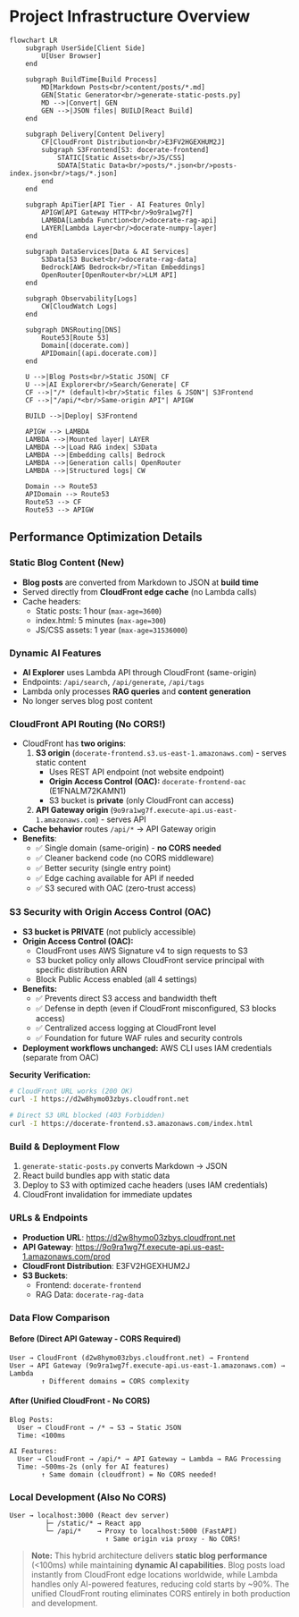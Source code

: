 # Project Infrastructure Overview

```mermaid
flowchart LR
    subgraph UserSide[Client Side]
        U[User Browser]
    end

    subgraph BuildTime[Build Process]
        MD[Markdown Posts<br/>content/posts/*.md]
        GEN[Static Generator<br/>generate-static-posts.py]
        MD -->|Convert| GEN
        GEN -->|JSON files| BUILD[React Build]
    end

    subgraph Delivery[Content Delivery]
        CF[CloudFront Distribution<br/>E3FV2HGEXHUM2J]
        subgraph S3Frontend[S3: docerate-frontend]
            STATIC[Static Assets<br/>JS/CSS]
            SDATA[Static Data<br/>posts/*.json<br/>posts-index.json<br/>tags/*.json]
        end
    end

    subgraph ApiTier[API Tier - AI Features Only]
        APIGW[API Gateway HTTP<br/>9o9ra1wg7f]
        LAMBDA[Lambda Function<br/>docerate-rag-api]
        LAYER[Lambda Layer<br/>docerate-numpy-layer]
    end

    subgraph DataServices[Data & AI Services]
        S3Data[S3 Bucket<br/>docerate-rag-data]
        Bedrock[AWS Bedrock<br/>Titan Embeddings]
        OpenRouter[OpenRouter<br/>LLM API]
    end

    subgraph Observability[Logs]
        CW[CloudWatch Logs]
    end

    subgraph DNSRouting[DNS]
        Route53[Route 53]
        Domain[(docerate.com)]
        APIDomain[(api.docerate.com)]
    end

    U -->|Blog Posts<br/>Static JSON| CF
    U -->|AI Explorer<br/>Search/Generate| CF
    CF -->|"/* (default)<br/>Static files & JSON"| S3Frontend
    CF -->|"/api/*<br/>Same-origin API"| APIGW

    BUILD -->|Deploy| S3Frontend

    APIGW --> LAMBDA
    LAMBDA -->|Mounted layer| LAYER
    LAMBDA -->|Load RAG index| S3Data
    LAMBDA -->|Embedding calls| Bedrock
    LAMBDA -->|Generation calls| OpenRouter
    LAMBDA -->|Structured logs| CW

    Domain --> Route53
    APIDomain --> Route53
    Route53 --> CF
    Route53 --> APIGW
```

## Performance Optimization Details

### Static Blog Content (New)
- **Blog posts** are converted from Markdown to JSON at **build time**
- Served directly from **CloudFront edge cache** (no Lambda calls)
- Cache headers:
  - Static posts: 1 hour (`max-age=3600`)
  - index.html: 5 minutes (`max-age=300`)
  - JS/CSS assets: 1 year (`max-age=31536000`)

### Dynamic AI Features
- **AI Explorer** uses Lambda API through CloudFront (same-origin)
- Endpoints: `/api/search`, `/api/generate`, `/api/tags`
- Lambda only processes **RAG queries** and **content generation**
- No longer serves blog post content

### CloudFront API Routing (No CORS!)
- CloudFront has **two origins**:
  1. **S3 origin** (`docerate-frontend.s3.us-east-1.amazonaws.com`) - serves static content
     - Uses REST API endpoint (not website endpoint)
     - **Origin Access Control (OAC):** `docerate-frontend-oac` (E1FNALM72KAMN1)
     - S3 bucket is **private** (only CloudFront can access)
  2. **API Gateway origin** (`9o9ra1wg7f.execute-api.us-east-1.amazonaws.com`) - serves API
- **Cache behavior** routes `/api/*` → API Gateway origin
- **Benefits**:
  - ✅ Single domain (same-origin) - **no CORS needed**
  - ✅ Cleaner backend code (no CORS middleware)
  - ✅ Better security (single entry point)
  - ✅ Edge caching available for API if needed
  - ✅ S3 secured with OAC (zero-trust access)

### S3 Security with Origin Access Control (OAC)
- **S3 bucket is PRIVATE** (not publicly accessible)
- **Origin Access Control (OAC):**
  - CloudFront uses AWS Signature v4 to sign requests to S3
  - S3 bucket policy only allows CloudFront service principal with specific distribution ARN
  - Block Public Access enabled (all 4 settings)
- **Benefits:**
  - ✅ Prevents direct S3 access and bandwidth theft
  - ✅ Defense in depth (even if CloudFront misconfigured, S3 blocks access)
  - ✅ Centralized access logging at CloudFront level
  - ✅ Foundation for future WAF rules and security controls
- **Deployment workflows unchanged:** AWS CLI uses IAM credentials (separate from OAC)

**Security Verification:**
```bash
# CloudFront URL works (200 OK)
curl -I https://d2w8hymo03zbys.cloudfront.net

# Direct S3 URL blocked (403 Forbidden)
curl -I https://docerate-frontend.s3.amazonaws.com/index.html
```

### Build & Deployment Flow
1. `generate-static-posts.py` converts Markdown → JSON
2. React build bundles app with static data
3. Deploy to S3 with optimized cache headers (uses IAM credentials)
4. CloudFront invalidation for immediate updates

### URLs & Endpoints
- **Production URL**: https://d2w8hymo03zbys.cloudfront.net
- **API Gateway**: https://9o9ra1wg7f.execute-api.us-east-1.amazonaws.com/prod
- **CloudFront Distribution**: E3FV2HGEXHUM2J
- **S3 Buckets**:
  - Frontend: `docerate-frontend`
  - RAG Data: `docerate-rag-data`

### Data Flow Comparison

#### Before (Direct API Gateway - CORS Required)
```
User → CloudFront (d2w8hymo03zbys.cloudfront.net) → Frontend
User → API Gateway (9o9ra1wg7f.execute-api.us-east-1.amazonaws.com) → Lambda
        ↑ Different domains = CORS complexity
```

#### After (Unified CloudFront - No CORS)
```
Blog Posts:
  User → CloudFront → /* → S3 → Static JSON
  Time: <100ms

AI Features:
  User → CloudFront → /api/* → API Gateway → Lambda → RAG Processing
  Time: ~500ms-2s (only for AI features)
        ↑ Same domain (cloudfront) = No CORS needed!
```

### Local Development (Also No CORS)
```
User → localhost:3000 (React dev server)
         ├─ /static/* → React app
         └─ /api/*    → Proxy to localhost:5000 (FastAPI)
                        ↑ Same origin via proxy - No CORS!
```

> **Note:** This hybrid architecture delivers **static blog performance** (<100ms) while maintaining **dynamic AI capabilities**. Blog posts load instantly from CloudFront edge locations worldwide, while Lambda handles only AI-powered features, reducing cold starts by ~90%. The unified CloudFront routing eliminates CORS entirely in both production and development.
